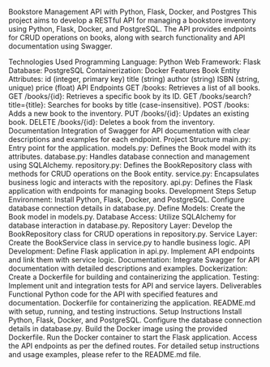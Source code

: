Bookstore Management API with Python, Flask, Docker, and Postgres
This project aims to develop a RESTful API for managing a bookstore inventory using Python, Flask, Docker, and PostgreSQL. The API provides endpoints for CRUD operations on books, along with search functionality and API documentation using Swagger.

Technologies Used
Programming Language: Python
Web Framework: Flask
Database: PostgreSQL
Containerization: Docker
Features
Book Entity
Attributes:
id (integer, primary key)
title (string)
author (string)
ISBN (string, unique)
price (float)
API Endpoints
GET /books: Retrieves a list of all books.
GET /books/{id}: Retrieves a specific book by its ID.
GET /books/search?title={title}: Searches for books by title (case-insensitive).
POST /books: Adds a new book to the inventory.
PUT /books/{id}: Updates an existing book.
DELETE /books/{id}: Deletes a book from the inventory.
Documentation
Integration of Swagger for API documentation with clear descriptions and examples for each endpoint.
Project Structure
main.py: Entry point for the application.
models.py: Defines the Book model with its attributes.
database.py: Handles database connection and management using SQLAlchemy.
repository.py: Defines the BookRepository class with methods for CRUD operations on the Book entity.
service.py: Encapsulates business logic and interacts with the repository.
api.py: Defines the Flask application with endpoints for managing books.
Development Steps
Setup Environment: Install Python, Flask, Docker, and PostgreSQL. Configure database connection details in database.py.
Define Models: Create the Book model in models.py.
Database Access: Utilize SQLAlchemy for database interaction in database.py.
Repository Layer: Develop the BookRepository class for CRUD operations in repository.py.
Service Layer: Create the BookService class in service.py to handle business logic.
API Development: Define Flask application in api.py. Implement API endpoints and link them with service logic.
Documentation: Integrate Swagger for API documentation with detailed descriptions and examples.
Dockerization: Create a Dockerfile for building and containerizing the application.
Testing: Implement unit and integration tests for API and service layers.
Deliverables
Functional Python code for the API with specified features and documentation.
Dockerfile for containerizing the application.
README.md with setup, running, and testing instructions.
Setup Instructions
Install Python, Flask, Docker, and PostgreSQL.
Configure the database connection details in database.py.
Build the Docker image using the provided Dockerfile.
Run the Docker container to start the Flask application.
Access the API endpoints as per the defined routes.
For detailed setup instructions and usage examples, please refer to the README.md file.
